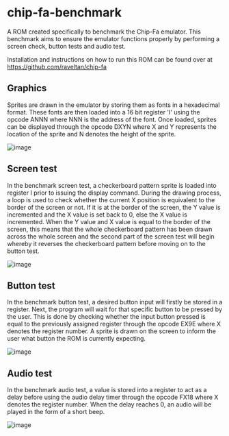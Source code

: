 # chip-fa-benchmark
A ROM created specifically to benchmark the Chip-Fa emulator. This benchmark aims to ensure the emulator functions properly by performing a screen check, button tests and audio test.

Installation and instructions on how to run this ROM can be found over at https://github.com/raveltan/chip-fa

## Graphics
Sprites are drawn in the emulator by storing them as fonts in a hexadecimal format. These fonts are then loaded into a 16 bit register 'I' using the opcode ANNN where NNN is the address of the font. Once loaded, sprites can be displayed through the opcode DXYN where X and Y represents the location of the sprite and N denotes the height of the sprite.

![image](https://user-images.githubusercontent.com/33013694/115140461-a5de1900-a061-11eb-8381-a44e87a6dd81.png)

## Screen test
In the benchmark screen test, a checkerboard pattern sprite is loaded into register I prior to issuing the display command. During the drawing process, a loop is used to check whether the current X position is equivalent to the border of the screen or not. If it is at the border of the screen, the Y value is incremented and the X value is set back to 0, else the X value is incremented. When the Y value and X value is equal to the border of the screen, this means that the whole checkerboard pattern has been drawn across the whole screen and the second part of the screen test will begin whereby it reverses the checkerboard pattern before moving on to the button test.

![image](https://user-images.githubusercontent.com/33013694/115140472-af678100-a061-11eb-8fcc-d751671c4161.png)

## Button test
In the benchmark button test, a desired button input will firstly be stored in a register. Next, the program will wait for that specific button to be pressed by the user. This is done by checking whether the input button pressed is equal to the previously assigned register through the opcode EX9E where X denotes the register number. A sprite is drawn on the screen to inform the user what button the ROM is currently expecting.

![image](https://user-images.githubusercontent.com/33013694/115140496-c73f0500-a061-11eb-88e4-9845748ca399.png)

## Audio test
In the benchmark audio test, a value is stored into a register to act as a delay before using the audio delay timer through the opcode FX18 where X denotes the register number. When the delay reaches 0, an audio will be played in the form of a short beep.

![image](https://user-images.githubusercontent.com/33013694/115140507-dc1b9880-a061-11eb-9242-8c8cfe93c2a1.png)
